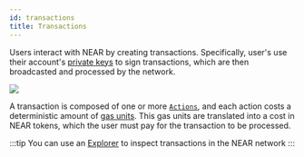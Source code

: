 ```yaml
---
id: transactions
title: Transactions
---
```


Users interact with NEAR by creating transactions. Specifically, user's use their account's [private keys](./access-keys.md) to sign transactions, which are then broadcasted and processed by the network.

![](@site/static/docs/assets/welcome-pages/data-lake.png)

A transaction is composed of one or more [`Actions`](./transaction-anatomy.md), and each action costs a deterministic amount of [gas units](./gas.md). This gas units are translated into a cost in NEAR tokens, which the user must pay for the transaction to be processed.

:::tip
You can use an <a href="https://nearblocks.io/" target="_blank" rel="noopener noreferrer">Explorer</a> to inspect transactions in the NEAR network
:::

